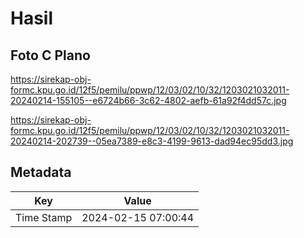 # Hasil

## Foto C Plano

https://sirekap-obj-formc.kpu.go.id/12f5/pemilu/ppwp/12/03/02/10/32/1203021032011-20240214-155105--e6724b66-3c62-4802-aefb-61a92f4dd57c.jpg

https://sirekap-obj-formc.kpu.go.id/12f5/pemilu/ppwp/12/03/02/10/32/1203021032011-20240214-202739--05ea7389-e8c3-4199-9613-dad94ec95dd3.jpg


## Metadata

| Key        | Value               |
| ---------- | ------------------- |
| Time Stamp | 2024-02-15 07:00:44 |



